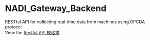 # NADI_Gateway_Backend
 RESTful API for collecting real-time data from machines using OPCDA protocol  
View the [Restful API 規格書](https://github.com/HsuShihYu/NADI-InternProject-GatewayBackend/blob/main/Gateway%20API%20%E8%A6%8F%E6%A0%BC%E6%9B%B8%20Sam%20v1.docx)
